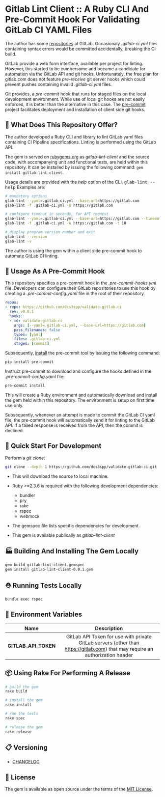 # Gitlab Lint Client :: A Ruby CLI And Pre-Commit Hook For Validating GitLab CI YAML Files

The author has some [repositories](https://gitlab.com/groups/sppears_grp/-/shared) at GitLab.
Occasionaly *.gitlab-ci.yml* files containing syntax errors would be committed accidentally, 
breaking the CI build.

GitLab provide a web form interface, available per project for linting. However, this started
to be cumbersome and became a candidate for automation via the GitLab API and git hooks. 
Unfortunately, the free plan for gitlab.com does not feature *pre-receive* git server hooks which
could prevent pushes containing invalid *.gitlab-ci.yml* files. 

Git provides, a *pre-commit* hook that runs for staged files on the local development environment.
While use of local git hooks are not easily enforced, it is better than the alternative in this case. 
The [pre-commit](https://pre-commit.com/) project facilitates deployment and installation of 
client side git hooks. 


## 🔎 What Does This Repository Offer?

The author developed a Ruby CLI and library to lint GitLab yaml files containing CI 
Pipeline specifications. Linting is performed using the GitLab API. 

The gem is served on [rubygems.org](https://rubygems.org) as *gitlab-lint-client* and the 
source code, with accompanying unit and functional tests, are held within this repository. 
It can be installed by issuing the following command: 
```gem install gitlab-lint-client```. 

Usage details are provided with the *help* option of the CLI, <kbd>glab-lint --help</kbd>
Examples are:

``` bash
# mandatory options
glab-lint --yaml=.gitlab-ci.yml --base-url=https://gitlab.com
glab-lint -f .gitlab-ci.yml -u https://gitlab.com

# configure timeout in seconds, for API request
glab-lint --yaml=.gitlab-ci.yml --base-url=https://gitlab.com --timeout=10
glab-lint -f .gitlab-ci.yml -u https://gitlab.com -t 10

# display program version number and exit
glab-lint --version
glab-lint -v 
```

The author is using the gem within a client side pre-commit hook to automate GitLab CI linting.


## 🔐 Usage As A Pre-Commit Hook

This repository specifies a pre-commit hook in the *.pre-commit-hooks.yml* file. Developers can
configure their GitLab repositories to use this hook by creating a *.pre-commit-config.yaml* file
in the root of their repository.

``` yaml
repos:
- repo: https://github.com/dcs3spp/validate-gitlab-ci
  rev: v0.0.1
  hooks:
  - id: validate-gitlab-ci
    args: [--yaml=.gitlab-ci.yml, --base-url=https://gitlab.com]
    pass_filenames: false
    types: [yaml]
    files: .gitlab-ci.yml
    stages: [commit]
```

Subsequently, [install](https://pre-commit.com/#installation) the pre-commit tool by issuing
the following command:

``` bash
pip install pre-commit
```

Instruct pre-commit to download and configure the hooks defined in the *.pre-commit-config.yaml* file:

``` bash
pre-commit install
```

This will create a Ruby environment and automatically download and install the gem held within this 
repository. The environment is setup on first time use only.

Subsequently, whenever an attempt is made to commit the GitLab CI yaml file, the pre-commit hook
will automatically send it for linting to the GitLab API. If a failed response is received from the API,
then the commit is declined. 


## 🔧 Quick Start For Development

Perform a *git clone*:
``` bash
git clone --depth 1 https://github.com/dcs3spp/validate-gitlab-ci.git
```

* This will download the source to local machine. 
* Ruby >=2.3.6 is required with the following development dependencies:
    * bundler
    * pry
    * rake
    * rspec
    * webmock

* The gemspec file lists specific dependencies for development.
* This gem is available publically as *gitlab-lint-client*


## 🏭 Building And Installing The Gem Locally

``` bash
gem build gitlab-lint-client.gemspec
gem install gitlab-lint-client-0.0.1.gem
```

## ⛑ Running Tests Locally

``` bash
bundle exec rspec
```

## 📁 Environment Variables

**Name**  |  **Description**
:---:  |  :---:
**GITLAB_API_TOKEN**  |  GitLab API Token for use with private GitLab servers (other than https://gitlab.com) that may require an authorization header 


## 📦 Using Rake For Performing A Release

``` bash
# build the gem
rake build

# install the gem
rake install

# run the tests
rake spec

# release the gem
rake release
```


## 📋 Versioning

- [CHANGELOG](CHANGELOG.md)


## 🔑 License

The gem is available as open source under the terms of the [MIT License](https://opensource.org/licenses/MIT).
